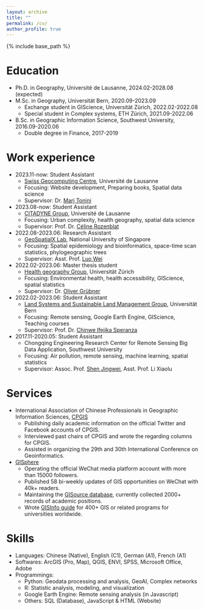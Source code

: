 ```yaml
---
layout: archive
title: ""
permalink: /cv/
author_profile: true
---
```


{% include base_path %}

Education
======
* Ph.D. in Geography, Université de Lausanne, 2024.02-2028.08 (expected)
* M.Sc. in Geography, Universität Bern, 2020.09-2023.09
    * Exchange student in GIScience, Universität Zürich, 2022.02-2022.08
    * Special student in Complex systems, ETH Zürich, 2021.09-2022.06
* B.Sc. in Geographic Information Science, Southwest University, 2016.09-2020.06
    * Double degree in Finance, 2017-2019

Work experience
======
* 2023.11-now: Student Assistant
  * [Swiss Geocomputing Centre](https://wp.unil.ch/geocomputing/), Université de Lausanne
  * Focusing: Website development, Preparing books, Spatial data science
  * Supervisor: Dr. [Marj Tonini](https://applicationspub.unil.ch/interpub/noauth/php/Un/UnPers.php?PerNum=1034786&menu=coord&LanCode=8)
* 2023.08-now: Student Assistant
  * [CITADYNE Group](https://wp.unil.ch/citadyne-news/), Université de Lausanne
  * Focusing: Urban complexity, health geography, spatial data science
  * Supervisor: Prof. Dr. [Céline Rozenblat](https://applicationspub.unil.ch/interpub/noauth/php/Un/UnPers.php?PerNum=1048878&LanCode=8)
* 2022.08-2023.06: Research Assistant
  * [GeoSpatialX Lab](https://blog.nus.edu.sg/geospatialx/), National University of Singapore
  * Focusing: Spatial epidemiology and bioinformatics, space-time scan statistics, phylogeographic trees
  * Supervisor: Asst. Prof. [Luo Wei](https://profile.nus.edu.sg/fass/geowl/)
* 2022.02-2023.06: Master thesis student
  * [Health geography Group](http://healthgeography.mystrikingly.com/), Universität Zürich
  * Focusing: Environmental health, health accessibility, GIScience, spatial statistics
  * Supervisor: Dr. [Oliver Grübner](https://www.geo.uzh.ch/en/department/Staff/olivergruebner)
* 2022.02-2023.06: Student Assistant
  * [Land Systems and Sustainable Land Management Group](https://www.geography.unibe.ch/research/land_systems_and_sustainable_land_management_group/index_eng.html), Universität Bern
  * Focusing: Remote sensing, Google Earth Engine, GIScience, Teaching courses
  * Supervisor: Prof. Dr. [Chinwe Ifejika Speranza](https://www.geography.unibe.ch/about_us/staff/prof_dr_ifejika_speranza_chinwe/index_eng.html)
* 2017.11-2020.05: Student Assistant
  * Chongqing Engineering Research Center for Remote Sensing Big Data Application, Southwest University
  * Focusing: Air pollution, remote sensing, machine learning, spatial statistics
  * Supervisor: Assoc. Prof. [Shen Jingwei](http://geography.swu.edu.cn/info/1104/2208.htm), Asst. Prof. Li Xiaolu

Services
======
* International Association of Chinese Professionals in Geographic Information Sciences, [CPGIS](https://www.cpgis.org/)
  * Publishing daily academic information on the official Twitter and Facebook accounts of CPGIS.
  * Interviewed past chairs of CPGIS and wrote the regarding columns for CPGIS.
  * Assisted in organizing the 29th and 30th International Conference on Geoinformatics.
* [GISphere](https://gisphere.info/)
  * Operating the official WeChat media platform account with more than 15000 followers.
  * Published 58 bi-weekly updates of GIS opportunities on WeChat with 40k+ readers.
  * Maintaining the [GISource database](https://gisphere.info/postList?type=academic), currently collected 2000+ records of academic positions.
  * Wrote [GISInfo guide](https://gisphere.info/uniInfo) for 400+ GIS or related programs for universities worldwide.

Skills
======
* Languages: Chinese (Native), English (C1), German (A1), French (A1)
* Softwares: ArcGIS (Pro, Map), QGIS, ENVI, SPSS, Microsoft Office, Adobe
* Programmings:
  * Python: Geodata processing and analysis, GeoAI, Complex networks
  * R: Statistic analysis, modeling, and visualization
  * Google Earth Engine: Remote sensing analysis (in Javascript) 
  * Others: SQL (Database), JavaScript & HTML (Website)
